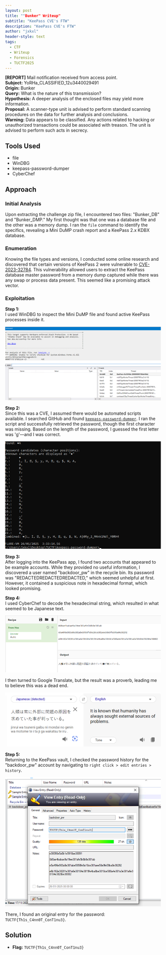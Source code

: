 ```yaml
---
layout: post
title: ""Bunker" Writeup"
subtitle: "KeePass CVE's FTW"
description: "KeePass CVE's FTW"
author: "jxkxl"
header-style: text
tags:
  - CTF
  - Writeup
  - Forensics
  - TUCTF2025
---
```



**[REPORT]** Mail notification received from access point.  
**Subject:** YoRHa_CLASSIFIED_12u3440029491  
**Origin:** Bunker  
**Query:** What is the nature of this transmission?  
**Hypothesis:** A deeper analysis of the enclosed files may yield more information.  
**Proposal:** A scanner-type unit is advised to perform standard scanning procedures on the data for further analysis and conclusions.  
**Warning:** Data appears to be classified. Any actions related to hacking or unauthorized transactions could be associated with treason. The unit is advised to perform such acts in secrecy.

## Tools Used

- file
- WinDBG
- keepass-password-dumper
- CyberChef

## Approach

### Initial Analysis

Upon extracting the challenge zip file, I encountered two files: "Bunker_DB" and "Bunker_DMP." My first thought was that one was a database file and the other was a memory dump. I ran the `file` command to identify the specifics, revealing a Mini DuMP crash report and a KeePass 2.x KDBX database.

### Enumeration

Knowing the file types and versions, I conducted some online research and discovered that certain versions of KeePass 2 were vulnerable to [CVE-2023-32784](https://nvd.nist.gov/vuln/detail/CVE-2023-32784). This vulnerability allowed users to extract the KeePass database master password from a memory dump captured while there was any swap or process data present. This seemed like a promising attack vector.

### Exploitation

**Step 1:**  
I used WinDBG to inspect the Mini DuMP file and found active KeePass processes inside it.

![WinDBG](/assets/bunker1.png)

**Step 2:**  
Since this was a CVE, I assumed there would be automated scripts available. I searched GitHub and found [`keepass-password-dumper`](https://github.com/vdohney/keepass-password-dumper). I ran the script and successfully retrieved the password, though the first character was missing. Based on the length of the password, I guessed the first letter was 'g'—and I was correct.

![keepass_dumper](/assets/bunker2.png)

**Step 3:**  
After logging into the KeePass app, I found two accounts that appeared to be example accounts. While they provided no useful information, I discovered a user named "backdoor_pw" in the recycle bin. Its password was "REDACTEDREDACTEDREDACTED," which seemed unhelpful at first. However, it contained a suspicious note in hexadecimal format, which looked promising.

**Step 4:**  
I used CyberChef to decode the hexadecimal string, which resulted in what seemed to be Japanese text.

![CyberChef](/assets/bunker3.png)

 I then turned to Google Translate, but the result was a proverb, leading me to believe this was a dead end.
 
![Translate](/assets/bunker4.png)

**Step 5:**  
Returning to the KeePass vault, I checked the password history for the "backdoor_pw" account by navigating to `right click > edit entries > history`.

![KeePass](/assets/bunker5.png)

There, I found an original entry for the password: `TUCTF{Th1s_C4nn0T_ConT1nu3}`.

## Solution

- **Flag:** `TUCTF{Th1s_C4nn0T_ConT1nu3}`
